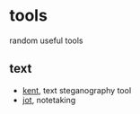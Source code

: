 # tools
random useful tools
## text
- [kent](https://liamp.dev/tools/kent), text steganography tool
- [jot](https://liamp.dev/tools/jot), notetaking
